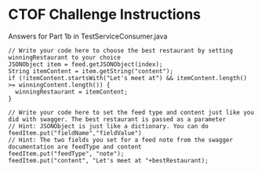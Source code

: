 CTOF Challenge Instructions
============================

Answers for Part 1b in TestServiceConsumer.java
            
    // Write your code here to choose the best restaurant by setting winningRestaurant to your choice
    JSONObject item = feed.getJSONObject(index);
    String itemContent = item.getString("content");
    if (!itemContent.startsWith("Let's meet at") && itemContent.length() >= winningContent.length()) {
      winningRestaurant = itemContent;
    }

    // Write your code here to set the feed type and content just like you did with swagger. The best restaurant is passed as a parameter
    // Hint: JSONObject is just like a dictionary. You can do feedItem.put("fieldName","fieldValue")
    // Hint: The two fields you set for a feed note from the swagger documentation are feedType and content
    feedItem.put("feedType", "note");
    feedItem.put("content", "Let's meet at "+bestRestaurant);

